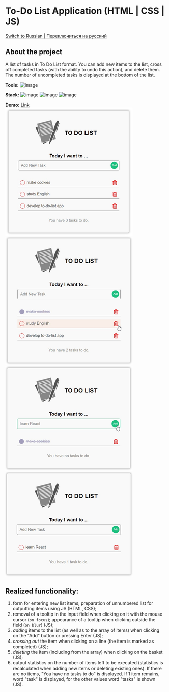 # To-Do List Application (HTML | CSS | JS)

[Switch to Russian | Переключиться на русский](./readme-ru.md)

## About the project
A list of tasks in To Do List format. You can add new items to the list, cross off completed tasks (with the ability to undo this action), and delete them. The number of uncompleted tasks is displayed at the bottom of the list.

**Tools:** 
![image](https://img.shields.io/badge/VSCode-0078D4?style=for-the-badge&logo=visual%20studio%20code&logoColor=white "Visual Studio Code")

**Stack:** 
![image](https://img.shields.io/badge/HTML5-E34F26?style=for-the-badge&logo=html5&logoColor=white "HTML") 
![image](https://img.shields.io/badge/CSS3-1572B6?style=for-the-badge&logo=css3&logoColor=white "CSS") 
![image](https://img.shields.io/badge/JavaScript-323330?style=for-the-badge&logo=javascript&logoColor=F7DF1E "JS") 

**Demo:** [Link](https://the-all-spark.github.io/to-do-list-app/)   
<img src="./assets/app-screenshot.jpg" width="400" alt="App screenshot, start view">
<img src="./assets/delete_app-screenshot.jpg" width="400" alt="Delete and cross out an item, app screenshot">
<img src="./assets/add_app-screenshot.jpg" width="400" alt="Add an item, app screenshot">
<img src="./assets/new_item_app-screenshot.jpg" width="400" alt="New item, app screenshot">

## Realized functionality:
1. form for entering new list items; preparation of unnumbered list for outputting items using JS (HTML, CSS);
2. removal of a tooltip in the input field when clicking on it with the mouse cursor (`on focus`); appearance of a tooltip when clicking outside the field (`on blur`) (JS);
3. _adding_ items to the list (as well as to the array of items) when clicking on the "Add" button or pressing Enter (JS);
4. _crossing out_ the item when clicking on a line (the item is marked as completed) (JS);
5. _deleting_ the item (including from the array) when clicking on the basket (JS);
6. output statistics on the number of items left to be executed (statistics is recalculated when adding new items or deleting existing ones). If there are no items, "You have no tasks to do" is displayed. If 1 item remains, word "task" is displayed, for the other values word "tasks" is shown (JS).